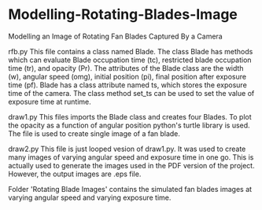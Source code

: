 # Modelling-Rotating-Blades-Image
Modelling an Image of Rotating Fan Blades Captured By a Camera

rfb.py
This file contains a class named Blade. The class Blade has methods which can evaluate Blade occupation time (tc), restricted blade occupation time (tr), and opacity (Pr). The attributes of the Blade class are the width (w), angular speed (omg), initial position (pi), final position after exposure time (pf). Blade has a class attribute named ts, which stores the exposure time of the camera. The class method set_ts can be used to set the value of exposure time at runtime. 

draw1.py
This files imports the Blade class and creates four Blades. To plot the opacity as a function of angular position python's turtle library is used. The file is used to create single image of a fan blade. 

draw2.py
This file is just looped vesion of draw1.py. It was used to create many images of varying angular speed and exposure time in one go. This is actually used to generate the images used in the PDF version of the project. However, the output images are .eps file.

Folder 'Rotating Blade Images' contains the simulated fan blades images at varying angular speed and varying exposure time.
